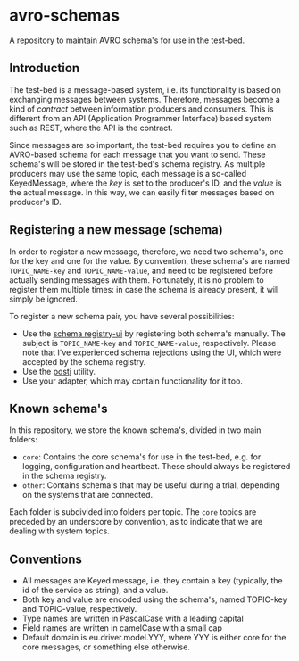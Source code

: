 # avro-schemas

A repository to maintain AVRO schema's for use in the test-bed.

## Introduction

The test-bed is a message-based system, i.e. its functionality is based on exchanging messages between systems. Therefore, messages become a kind of *contract* between information producers and consumers. This is different from an API (Application Programmer Interface) based system such as REST, where the API is the contract.

Since messages are so important, the test-bed requires you to define an AVRO-based schema for each message that you want to send. These schema's will be stored in the test-bed's schema registry. As multiple producers may use the same topic, each message is a so-called KeyedMessage, where the *key* is set to the producer's ID, and the *value* is the actual message. In this way, we can easily filter messages based on producer's ID.

## Registering a new message (schema)

In order to register a new message, therefore, we need two schema's, one for the key and one for the value. By convention, these schema's are named `TOPIC_NAME-key` and `TOPIC_NAME-value`, and need to be registered before actually sending messages with them. Fortunately, it is no problem to register them multiple times: in case the schema is already present, it will simply be ignored.

To register a new schema pair, you have several possibilities:
- Use the [schema registry-ui](http://localhost:3601/) by registering both schema's manually. The subject is `TOPIC_NAME-key` and `TOPIC_NAME-value`, respectively. Please note that I've experienced schema rejections using the UI, which were accepted by the schema registry.
- Use the [postj](npmjs.com/postj) utility.
- Use your adapter, which may contain functionality for it too.

## Known schema's

In this repository, we store the known schema's, divided in two main folders:
- `core`: Contains the core schema's for use in the test-bed, e.g. for logging, configuration and heartbeat. These should always be registered in the schema registry.
- `other`: Contains schema's that may be useful during a trial, depending on the systems that are connected.

Each folder is subdivided into folders per topic. The `core` topics are preceded by an underscore by convention, as to indicate that we are dealing with system topics.

## Conventions

- All messages are Keyed message, i.e. they contain a key (typically, the id of the service as string), and a value.
- Both key and value are encoded using the schema's, named TOPIC-key and TOPIC-value, respectively.
- Type names are written in PascalCase with a leading capital
- Field names are written in camelCase with a small cap
- Default domain is eu.driver.model.YYY, where YYY is either core for the core messages, or something else otherwise.